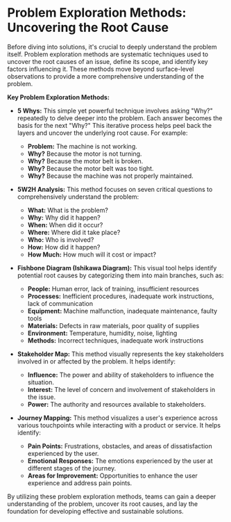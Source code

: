 # Problem Exploration Methods: Uncovering the Root Cause

Before diving into solutions, it's crucial to deeply understand the problem itself. Problem exploration methods are systematic techniques used to uncover the root causes of an issue, define its scope, and identify key factors influencing it. These methods move beyond surface-level observations to provide a more comprehensive understanding of the problem.

**Key Problem Exploration Methods:**

* **5 Whys:** This simple yet powerful technique involves asking "Why?" repeatedly to delve deeper into the problem. Each answer becomes the basis for the next "Why?" This iterative process helps peel back the layers and uncover the underlying root cause. For example:

    * **Problem:** The machine is not working.
    * **Why?** Because the motor is not turning.
    * **Why?** Because the motor belt is broken.
    * **Why?** Because the motor belt was too tight.
    * **Why?** Because the machine was not properly maintained.

* **5W2H Analysis:** This method focuses on seven critical questions to comprehensively understand the problem:
    * **What:** What is the problem? 
    * **Why:** Why did it happen? 
    * **When:** When did it occur? 
    * **Where:** Where did it take place? 
    * **Who:** Who is involved? 
    * **How:** How did it happen? 
    * **How Much:** How much will it cost or impact?

* **Fishbone Diagram (Ishikawa Diagram):** This visual tool helps identify potential root causes by categorizing them into main branches, such as:
    * **People:** Human error, lack of training, insufficient resources
    * **Processes:** Inefficient procedures, inadequate work instructions, lack of communication
    * **Equipment:** Machine malfunction, inadequate maintenance, faulty tools
    * **Materials:** Defects in raw materials, poor quality of supplies
    * **Environment:** Temperature, humidity, noise, lighting
    * **Methods:** Incorrect techniques, inadequate work instructions

* **Stakeholder Map:** This method visually represents the key stakeholders involved in or affected by the problem. It helps identify:
    * **Influence:** The power and ability of stakeholders to influence the situation.
    * **Interest:** The level of concern and involvement of stakeholders in the issue.
    * **Power:** The authority and resources available to stakeholders.

* **Journey Mapping:** This method visualizes a user's experience across various touchpoints while interacting with a product or service. It helps identify:
    * **Pain Points:** Frustrations, obstacles, and areas of dissatisfaction experienced by the user.
    * **Emotional Responses:** The emotions experienced by the user at different stages of the journey.
    * **Areas for Improvement:** Opportunities to enhance the user experience and address pain points.

By utilizing these problem exploration methods, teams can gain a deeper understanding of the problem, uncover its root causes, and lay the foundation for developing effective and sustainable solutions.
